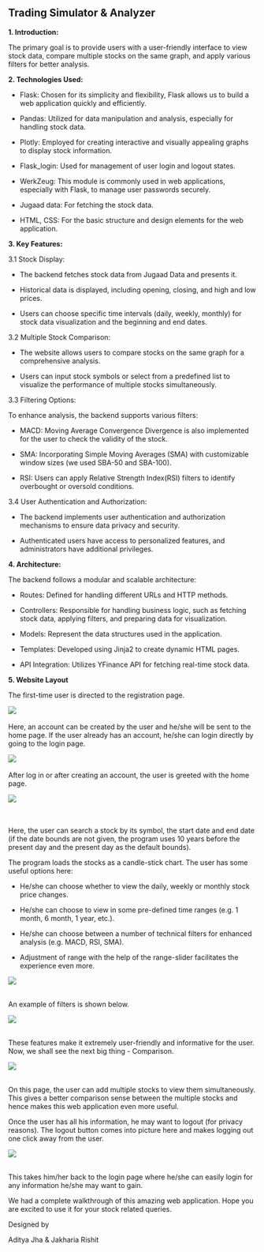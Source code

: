 ## Trading Simulator & Analyzer


**1\. Introduction:**

The primary goal is to provide users with a user-friendly interface to view stock data, compare multiple stocks on the same graph, and apply various filters for better analysis.

**2\. Technologies Used:**

-   Flask: Chosen for its simplicity and flexibility, Flask allows us to build a web application quickly and efficiently.

-   Pandas: Utilized for data manipulation and analysis, especially for handling stock data.

-   Plotly: Employed for creating interactive and visually appealing graphs to display stock information.

-   Flask\_login: Used for management of user login and logout states.

-   WerkZeug: This module is commonly used in web applications, especially with Flask, to manage user passwords securely.

-   Jugaad data: For fetching the stock data.

-   HTML, CSS: For the basic structure and design elements for the web application.

**3\. Key Features:**

3.1 Stock Display:

-   The backend fetches stock data from Jugaad Data and presents it.

-   Historical data is displayed, including opening, closing, and high and low prices.

-   Users can choose specific time intervals (daily, weekly, monthly) for stock data visualization and the beginning and end dates.

3.2 Multiple Stock Comparison:

-   The website allows users to compare stocks on the same graph for a comprehensive analysis.

-   Users can input stock symbols or select from a predefined list to visualize the performance of multiple stocks simultaneously.

3.3 Filtering Options:

To enhance analysis, the backend supports various filters:

-   MACD: Moving Average Convergence Divergence is also implemented for the user to check the validity of the stock.

-   SMA: Incorporating Simple Moving Averages (SMA) with customizable window sizes (we used SBA-50 and SBA-100).

-   RSI: Users can apply Relative Strength Index(RSI) filters to identify overbought or oversold conditions.

3.4 User Authentication and Authorization:

-   The backend implements user authentication and authorization mechanisms to ensure data privacy and security.

-   Authenticated users have access to personalized features, and administrators have additional privileges.

**4\. Architecture:**

The backend follows a modular and scalable architecture:

-   Routes: Defined for handling different URLs and HTTP methods.

-   Controllers: Responsible for handling business logic, such as fetching stock data, applying filters, and preparing data for visualization.

-   Models: Represent the data structures used in the application.

-   Templates: Developed using Jinja2 to create dynamic HTML pages.

-   API Integration: Utilizes YFinance API for fetching real-time stock data.

**5\. Website Layout**

The first-time user is directed to the registration page.

![](.//media/image3.png)
<br><br>
Here, an account can be created by the user and he/she will be sent to
the home page. If the user already has an account, he/she can login
directly by going to the login page.

![](.//media/image5.png)
<br><br>
After log in or after creating an account, the user is greeted with the
home page.

![](.//media/image7.png)

<br><br>
Here, the user can search a stock by its symbol, the start date and end
date (if the date bounds are not given, the program uses 10 years before
the present day and the present day as the default bounds).

The program loads the stocks as a candle-stick chart. The user has some
useful options here:

-   He/she can choose whether to view the daily, weekly or monthly stock price changes.

-   He/she can choose to view in some pre-defined time ranges (e.g. 1 month, 6 month, 1 year, etc.).

-   He/she can choose between a number of technical filters for enhanced analysis (e.g. MACD, RSI, SMA).

-   Adjustment of range with the help of the range-slider facilitates the experience even more.

![](.//media/image1.png)
<br><br>

An example of filters is shown below.

![](.//media/image6.png)
<br><br>

These features make it extremely user-friendly and informative for the
user. Now, we shall see the next big thing - Comparison.

![](.//media/image4.png)
<br><br>

On this page, the user can add multiple stocks to view them
simultaneously. This gives a better comparison sense between the
multiple stocks and hence makes this web application even more useful.

Once the user has all his information, he may want to logout (for
privacy reasons). The logout button comes into picture here and makes
logging out one click away from the user.

![](.//media/image2.png)
<br><br>

This takes him/her back to the login page where he/she can easily login
for any information he/she may want to gain.

We had a complete walkthrough of this amazing web application. Hope you
are excited to use it for your stock related queries.

Designed by

Aditya Jha & Jakharia Rishit

